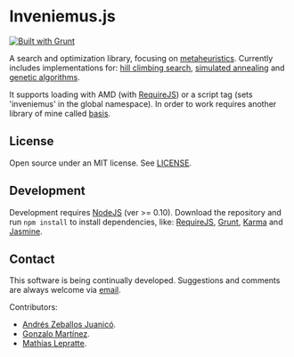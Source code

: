 ﻿Inveniemus.js
=============

[![Built with Grunt](https://cdn.gruntjs.com/builtwith.png)](http://gruntjs.com/)

A search and optimization library, focusing on [metaheuristics](http://en.wikipedia.org/wiki/Metaheuristic). Currently includes implementations for: [hill climbing search](http://en.wikipedia.org/wiki/Hill_climbing), [simulated annealing](http://en.wikipedia.org/wiki/Simulated_annealing) and [genetic algorithms](http://en.wikipedia.org/wiki/Genetic_algorithm).

It supports loading with AMD (with [RequireJS](http://requirejs.org/)) or a script tag (sets 'inveniemus' in the global namespace). In order to work requires another library of mine called [basis](https://github.com/LeonardoVal/basis.js). 

## License

Open source under an MIT license. See [LICENSE](LICENSE.md).

## Development

Development requires [NodeJS](http://nodejs.org/) (ver >= 0.10). Download the repository and run `npm install` to install dependencies, like: [RequireJS](http://requirejs.org/), [Grunt](http://gruntjs.com/), [Karma](http://karma-runner.github.io/) and [Jasmine](http://jasmine.github.io/).

## Contact

This software is being continually developed. Suggestions and comments are always welcome via [email](mailto:leonardo.val@creatartis.com).

Contributors:

* [Andrés Zeballos Juanicó](mailto:andreszeballosjuanico@gmail.com).
* [Gonzalo Martínez](gonzalo.martinez@live.com).
* [Mathías Lepratte](mlepratte3108@hotmail.com).